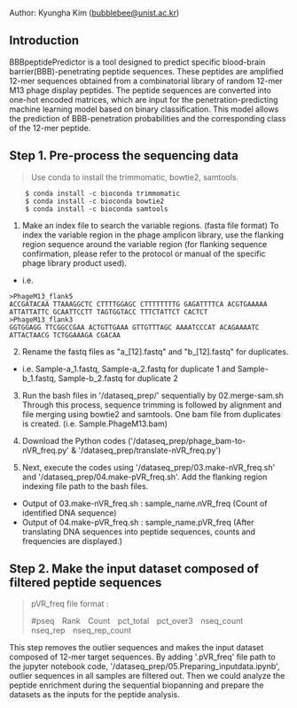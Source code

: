 Author: Kyungha Kim (bubblebee@unist.ac.kr)

## Introduction
BBBpeptidePredictor is a tool designed to predict specific blood-brain barrier(BBB)-penetrating peptide sequences. These peptides are amplified 12-mer sequences obtained from a combinatorial library of random 12-mer M13 phage display peptides. The peptide sequences are converted into one-hot encoded matrices, which are input for the penetration-predicting machine learning model based on binary classification. This model allows the prediction of BBB-penetration probabilities and the corresponding class of the 12-mer peptide.

## Step 1. Pre-process the sequencing data
> Use conda to install the trimmomatic, bowtie2, samtools.
````
    $ conda install -c bioconda trimmomatic
    $ conda install -c bioconda bowtie2
    $ conda install -c bioconda samtools
````

1. Make an index file to search the variable regions. (fasta file format)
To index the variable region in the phage amplicon library, use the flanking region sequence around the variable region (for flanking sequence confirmation, please refer to the protocol or manual of the specific phage library product used).

* i.e.
```fasta
>PhageM13_flank5
ACCGATACAA TTAAAGGCTC CTTTTGGAGC CTTTTTTTTG GAGATTTTCA ACGTGAAAAA ATTATTATTC GCAATTCCTT TAGTGGTACC TTTCTATTCT CACTCT
>PhageM13_flank3
GGTGGAGG TTCGGCCGAA ACTGTTGAAA GTTGTTTAGC AAAATCCCAT ACAGAAAATC ATTACTAACG TCTGGAAAGA CGACAA
```

2. Rename the fastq files as "a_[12].fastq" and "b_[12].fastq" for duplicates.
* i.e. Sample-a_1.fastq, Sample-a_2.fastq for duplicate 1 and Sample-b_1.fastq, Sample-b_2.fastq for duplicate 2

3. Run the bash files in '/dataseq_prep/' sequentially by 02.merge-sam.sh  Through this process, sequence trimming is followed by alignment and file merging using bowtie2 and samtools. One bam file from duplicates is created. (i.e. Sample.PhageM13.bam)
   
4. Download the Python codes ('/dataseq_prep/phage_bam-to-nVR_freq.py' & '/dataseq_prep/translate-nVR_freq.py')

5. Next, execute the codes using '/dataseq_prep/03.make-nVR_freq.sh' and '/dataseq_prep/04.make-pVR_freq.sh'. Add the flanking region indexing file path to the bash files.
* Output of 03.make-nVR_freq.sh : sample_name.nVR_freq (Count of identified DNA sequence)
* Output of 04.make-pVR_freq.sh : sample_name.pVR_freq (After translating DNA sequences into peptide sequences, counts and frequencies are displayed.)

## Step 2. Make the input dataset composed of filtered peptide sequences
>pVR_freq file format :
>
>#pseq&emsp;Rank&emsp;Count&emsp;pct_total&emsp;pct_over3&emsp;nseq_count&emsp;nseq_rep&emsp;nseq_rep_count

This step removes the outlier sequences and makes the input dataset composed of 12-mer target sequences.
By adding '.pVR_freq' file path to the jupyter notebook code, '/dataseq_prep/05.Preparing_inputdata.ipynb', outlier sequences in all samples are filtered out. Then we could analyze the peptide enrichment during the sequential biopanning and prepare the datasets as the inputs for the peptide analysis.
